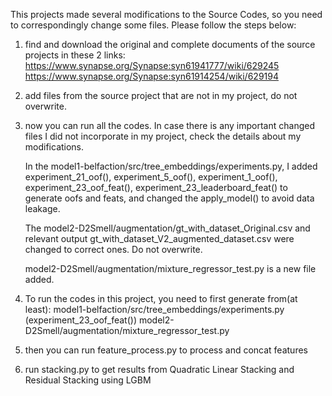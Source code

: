 This projects made several modifications to the Source Codes, so you need to correspondingly change some files. Please follow the steps below:
1. find and download the original and complete documents of the source projects in these 2 links:
   https://www.synapse.org/Synapse:syn61941777/wiki/629245
   https://www.synapse.org/Synapse:syn61914254/wiki/629194
   
2. add files from the source project that are not in my project, do not overwrite.

3. now you can run all the codes. In case there is any important changed files I did not incorporate in my project, check the details about my modifications.
   
   In the model1-belfaction/src/tree_embeddings/experiments.py, I added experiment_21_oof(), experiment_5_oof(), experiment_1_oof(), experiment_23_oof_feat(), experiment_23_leaderboard_feat() to generate oofs and feats,
   and changed the apply_model() to avoid data leakage.
   
   The model2-D2Smell/augmentation/gt_with_dataset_Original.csv and relevant output gt_with_dataset_V2_augmented_dataset.csv were changed to correct ones. Do not overwrite.

   model2-D2Smell/augmentation/mixture_regressor_test.py is a new file added.
   
4. To run the codes in this project, you need to first generate from(at least):
   model1-belfaction/src/tree_embeddings/experiments.py (experiment_23_oof_feat())
   model2-D2Smell/augmentation/mixture_regressor_test.py

5. then you can run feature_process.py to process and concat features

9. run stacking.py to get results from Quadratic Linear Stacking and Residual Stacking using LGBM

